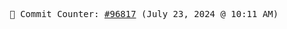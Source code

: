 <p align="center">
    <samp>
        📮 Commit Counter: <a href="https://github.com/Javascript-void0/Javascript-void0/commits/main">#96817</a> (July 23, 2024 @ 10:11 AM)
    </samp>
</p>
